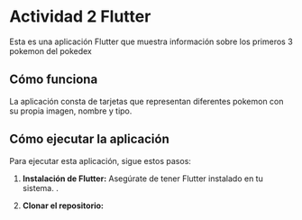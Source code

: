 # Actividad 2 Flutter

Esta es una aplicación Flutter que muestra información sobre los primeros 3 pokemon del pokedex
## Cómo funciona

La aplicación consta de tarjetas que representan diferentes pokemon con su propia imagen, nombre y tipo. 

## Cómo ejecutar la aplicación

Para ejecutar esta aplicación, sigue estos pasos:

1. **Instalación de Flutter:** Asegúrate de tener Flutter instalado en tu sistema. .

2. **Clonar el repositorio:** 
